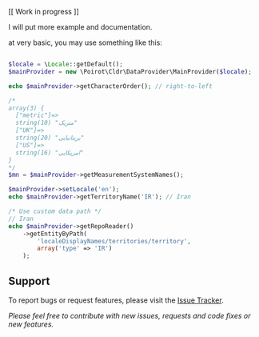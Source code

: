 
[[ Work in progress ]]

I will put more example and documentation.

at very basic, you may use something like this:


```php

$locale = \Locale::getDefault();
$mainProvider = new \Poirot\Cldr\DataProvider\MainProvider($locale);

echo $mainProvider->getCharacterOrder(); // right-to-left

/*
array(3) {
  ["metric"]=>
  string(10) "متریک"
  ["UK"]=>
  string(20) "بریتانیایی"
  ["US"]=>
  string(16) "امریکایی"
}
*/
$mn = $mainProvider->getMeasurementSystemNames();

$mainProvider->setLocale('en');
echo $mainProvider->getTerritoryName('IR'); // Iran

/* Use custom data path */
// Iran
echo $mainProvider->getRepoReader()
    ->getEntityByPath(
        'localeDisplayNames/territories/territory',
        array('type' => 'IR')
    );

```

## Support ##
To report bugs or request features, please visit the [Issue Tracker](https://github.com/phpoirot/cldr/issues).

*Please feel free to contribute with new issues, requests and code fixes or new features.*
